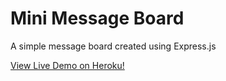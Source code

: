 # Mini Message Board

A simple message board created using Express.js

[View Live Demo on Heroku!](https://vast-springs-96043.herokuapp.com/)

